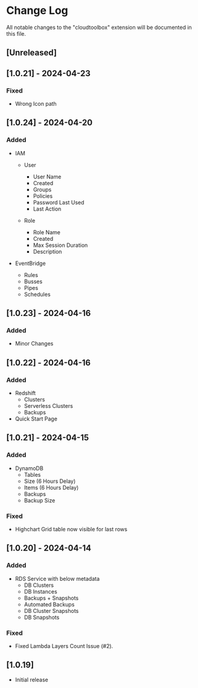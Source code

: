 # Change Log

All notable changes to the "cloudtoolbox" extension will be documented in this file.

<!-- Check [Keep a Changelog](http://keepachangelog.com/) for recommendations on how to structure this file. -->

## [Unreleased]
## [1.0.21] - 2024-04-23
 
### Fixed

- Wrong Icon path 


## [1.0.24] - 2024-04-20
### Added
 - IAM
   - User
      - User Name
      - Created
      - Groups
      - Policies
      - Password Last Used
      - Last Action

    - Role
      - Role Name
      - Created
      - Max Session Duration
      - Description

 - EventBridge
   - Rules
   - Busses
   - Pipes
   - Schedules

## [1.0.23] - 2024-04-16
### Added
 - Minor Changes

## [1.0.22] - 2024-04-16
### Added
 - Redshift
   - Clusters
   - Serverless Clusters
   - Backups
 - Quick Start Page  
 

## [1.0.21] - 2024-04-15
### Added
 - DynamoDB
   - Tables
   - Size (6 Hours Delay)
   - Items (6 Hours Delay)
   - Backups
   - Backup Size
 
### Fixed

- Highchart Grid table now visible for last rows

## [1.0.20] - 2024-04-14
### Added
 - RDS Service with below metadata
   - DB Clusters
   - DB Instances
   - Backups + Snapshots
   - Automated Backups
   - DB Cluster Snapshots
   - DB Snapshots
 
### Fixed

- Fixed Lambda Layers Count Issue (#2).

## [1.0.19]

- Initial release